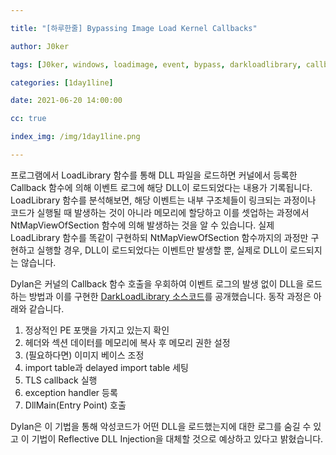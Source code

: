 ```yaml
---

title: "[하루한줄] Bypassing Image Load Kernel Callbacks"

author: J0ker

tags: [J0ker, windows, loadimage, event, bypass, darkloadlibrary, callback] 

categories: [1day1line] 

date: 2021-06-20 14:00:00 

cc: true

index_img: /img/1day1line.png

---
```


프로그램에서 LoadLibrary 함수를 통해 DLL 파일을 로드하면 커널에서 등록한 Callback 함수에 의해 이벤트 로그에 해당 DLL이 로드되었다는 내용가 기록됩니다. LoadLibrary 함수를 분석해보면, 해당 이벤트는 내부 구조체들이 링크되는 과정이나 코드가 실행될 때 발생하는 것이 아니라 메모리에 할당하고 이를 셋업하는 과정에서 NtMapViewOfSection 함수에 의해 발생하는 것을 알 수 있습니다. 실제 LoadLibrary 함수를 똑같이 구현하되 NtMapViewOfSection 함수까지의 과정만 구현하고 실행할 경우, DLL이 로드되었다는 이벤트만 발생할 뿐, 실제로 DLL이 로드되지는 않습니다.

Dylan은 커널의 Callback 함수 호출을 우회하여 이벤트 로그의 발생 없이 DLL을 로드하는 방법과 이를 구현한 [DarkLoadLibrary 소스코드](https://github.com/bats3c/DarkLoadLibrary)를 공개했습니다. 동작 과정은 아래와 같습니다.

1. 정상적인 PE 포맷을 가지고 있는지 확인
2. 헤더와 섹션 데이터를 메모리에 복사 후 메모리 권한 설정
3. (필요하다면) 이미지 베이스 조정
4. import table과 delayed import table 세팅
5. TLS callback 실행
6. exception handler 등록
7. DllMain(Entry Point) 호출

Dylan은 이 기법을 통해 악성코드가 어떤 DLL을 로드했는지에 대한 로그를 숨길 수 있고 이 기법이 Reflective DLL Injection을 대체할 것으로 예상하고 있다고 밝혔습니다.